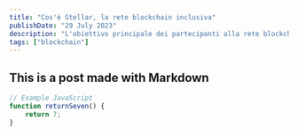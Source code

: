 ```yaml
---
title: "Cos'è Stellar, la rete blockchain inclusiva"
publishDate: "29 July 2023"
description: "L'obiettivo principale dei partecipanti alla rete blockchain Stellar è l'inclusività finanziaria. Rimane il problema dell'adozione di massa, per ora."
tags: ["blockchain"]
---
```


## This is a post made with Markdown

```js
// Example JavaScript
function returnSeven() {
	return 7;
}
```
